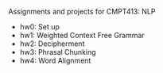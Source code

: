 Assignments and projects for CMPT413: NLP

- hw0: Set up
- hw1: Weighted Context Free Grammar
- hw2: Decipherment
- hw3: Phrasal Chunking
- hw4: Word Alignment

